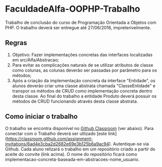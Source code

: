 # FaculdadeAlfa-OOPHP-Trabalho
Trabalho de conclusão do curso de Programação Orientada a Objetos com PHP.
O trabalho deverá ser entregue até 27/06/2016, impreterivelmente.

## Regras

1. Objetivo: Fazer implementações concretas das interfaces localizadas em src/Alfa/Abstracao;
2. Para evitar as complicações naturais de se utilizar atributos de classe como colunas,
as colunas deverão ser passadas por parâmetro para os métodos;
3. Após a criação da implementação concreta da interface "Entidade", os alunos deverão criar
uma classe abstrata chamada "ClasseEntidade" e transpor os métodos de CRUD como
implementação concreta dentro desta classe.
Ao final do trabalho a entidade Produto deverá possuir os métodos de CRUD
funcionando através desta classe abstrata.

## Como iniciar o trabalho

O trabalho se encontra disponível no [Github Classroom](https://classroom.github.com/) (ver abaixo).
Para conectar com o Trabalho deverá ser utlizado [este link]
(https://classroom.github.com/assignment-invitations/6ad4e3cba2d2682e69e3b125b6a9ac94).
Autentique-se via Github.
Cada aluno relizará o trabalho em um repositório criado a partir do aceite do convite (link acima).
O nome do repositório ficará como implementacao-concreta-baseada-em-abstracoes-nome_usuario.
